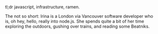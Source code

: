 tl;dr javascript, infrastructure, ramen.

The not so short: Irina is a London via Vancouver software developer who is, oh hey, hello, really into node.js. She spends quite a bit of her time exploring the outdoors, gushing over trains, and reading some Beatniks.

